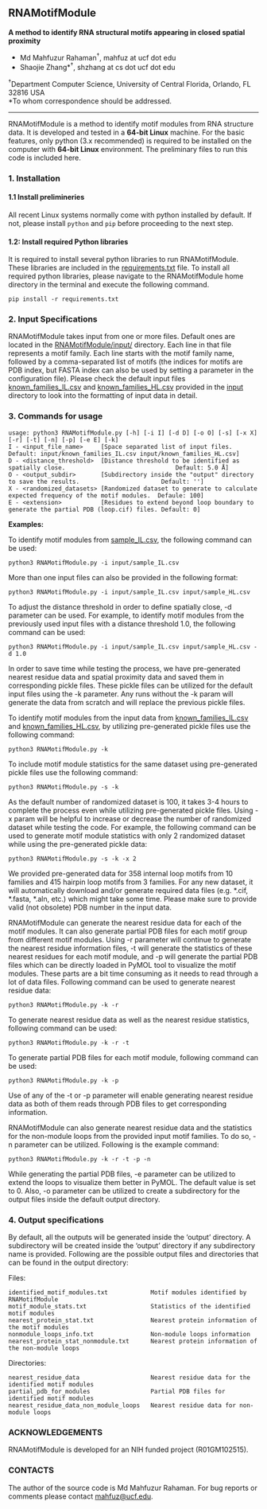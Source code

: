 ## RNAMotifModule

**A method to identify RNA structural motifs appearing in closed spatial proximity**

* Md Mahfuzur Rahaman<sup>†</sup>, mahfuz at ucf dot edu
* Shaojie Zhang*<sup>†</sup>, shzhang at cs dot ucf dot edu

<sup>†</sup>Department Computer Science, University of Central Florida, Orlando, FL 32816 USA \
*To whom correspondence should be addressed.

---

RNAMotifModule is a method to identify motif modules from RNA structure data. It is developed and tested in a **64-bit Linux** machine. For the basic features, only python (3.x recommended) is required to be installed on the computer with **64-bit Linux** environment. The preliminary files to run this code is included here.

### 1. Installation

#### 1.1 Install prelimineries

All recent Linux systems normally come with python installed by default. If not, please install `python` and `pip` before proceeding to the next step.

#### 1.2: Install required Python libraries

It is required to install several python libraries to run RNAMotifModule. These libraries are included in the [requirements.txt](requirements.txt) file. To install all required python libraries, please navigate to the RNAMotifModule home directory in the terminal and execute the following command.

```
pip install -r requirements.txt
```

### 2. Input Specifications

RNAMotifModule takes input from one or more files. Default ones are located in the [RNAMotifModule/input/](input) directory. Each line in that file represents a motif family. Each line starts with the motif family name, followed by a comma-separated list of motifs (the indices for motifs are PDB index, but FASTA index can also be used by setting a parameter in the configuration file). Please check the default input files [known_families_IL.csv](input/known_families_IL.csv) and [known_families_HL.csv](input/known_families_HL.csv) provided in the [input](input) directory to look into the formatting of input data in detail.

### 3. Commands for usage

```
usage: python3 RNAMotifModule.py [-h] [-i I] [-d D] [-o O] [-s] [-x X] [-r] [-t] [-n] [-p] [-e E] [-k]
I - <input_file_name>     [Space separated list of input files.                                                  Default: input/known_families_IL.csv input/known_families_HL.csv]
D - <distance_threshold>  [Distance threshold to be identified as spatially close.                               Default: 5.0 Å]
O - <output_subdir>       [Subdirectory inside the "output" directory to save the results.                       Default: '']
X - <randomized_datasets> [Randomized dataset to generate to calculate expected frequency of the motif modules.  Defaule: 100]
E - <extension>           [Residues to extend beyond loop boundary to generate the partial PDB (loop.cif) files. Default: 0]
```

**Examples:**

To identify motif modules from [sample_IL.csv](input/sample_IL.csv), the following command can be used:

```
python3 RNAMotifModule.py -i input/sample_IL.csv
```

More than one input files can also be provided in the following format:

```
python3 RNAMotifModule.py -i input/sample_IL.csv input/sample_HL.csv
```

To adjust the distance threshold in order to define spatially close, -d parameter can be used. For example, to identify motif modules from the previously used input files with a distance threshold 1.0, the following command can be used:

```
python3 RNAMotifModule.py -i input/sample_IL.csv input/sample_HL.csv -d 1.0
```

In order to save time while testing the process, we have pre-generated nearest residue data and spatial proximity data and saved them in corresponding pickle files. These pickle files can be utilized for the default input files using the -k parameter. Any runs without the -k param will generate the data from scratch and will replace the previous pickle files.

To identify motif modules from the input data from [known_families_IL.csv](input/known_families_IL.csv) and [known_families_HL.csv](input/known_families_HL.csv), by utilizing pre-generated pickle files use the following command:

```
python3 RNAMotifModule.py -k
```

To include motif module statistics for the same dataset using pre-generated pickle files use the following command:

```
python3 RNAMotifModule.py -s -k
```

As the default number of randomized dataset is 100, it takes 3-4 hours to complete the process even while utilizing pre-generated pickle files. Using -x param will be helpful to increase or decrease the number of randomized dataset while testing the code. For example, the following command can be used to generate motif module statistics with only 2 randomized dataset while using the pre-generated pickle data:

```
python3 RNAMotifModule.py -s -k -x 2
```

We provided pre-generated data for 358 internal loop motifs from 10 families and 415 hairpin loop motifs from 3 families. For any new dataset, it will automatically download and/or generate required data files (e.g. *.cif, *.fasta, *.aln, etc.) which might take some time. Please make sure to provide valid (not obsolete) PDB number in the input data.

RNAMotifModule can generate the nearest residue data for each of the motif modules. It can also generate partial PDB files for each motif group from different motif modules. Using -r parameter will continue to generate the nearest residue information files, -t will generate the statistics of these nearest residues for each motif module, and -p will generate the partial PDB files which can be directly loaded in PyMOL tool to visualize the motif modules. These parts are a bit time consuming as it needs to read through a lot of data files. Following command can be used to generate nearest residue data:

```
python3 RNAMotifModule.py -k -r
```

To generate nearest residue data as well as the nearest residue statistics, following command can be used:

```
python3 RNAMotifModule.py -k -r -t
```

To generate partial PDB files for each motif module, following command can be used:

```
python3 RNAMotifModule.py -k -p
```

Use of any of the -t or -p parameter will enable generating nearest residue data as both of them reads through PDB files to get corresponding information.

RNAMotifModule can also generate nearest residue data and the statistics for the non-module loops from the provided input motif families. To do so, -n parameter can be utilized. Following is the example command:

```
python3 RNAMotifModule.py -k -r -t -p -n
```

While generating the partial PDB files, -e parameter can be utilized to extend the loops to visualize them better in PyMOL. The default value is set to 0. Also, -o parameter can be utilized to create a subdirectory for the output files inside the default output directory.




### 4. Output specifications

By default, all the outputs will be generated inside the ‘output’ directory. A subdirectory will be created inside the ‘output’ directory if any subdirectory name is provided. Following are the possible output files and directories that can be found in the output directory:

Files:
```
identified_motif_modules.txt            Motif modules identified by RNAMotifModule
motif_module_stats.txt                  Statistics of the identified motif modules
nearest_protein_stat.txt                Nearest protein information of the motif modules
nonmodule_loops_info.txt                Non-module loops information
nearest_protein_stat_nonmodule.txt      Nearest protein information of the non-module loops
```


Directories:
```
nearest_residue_data                    Nearest residue data for the identified motif modules
partial_pdb_for_modules                 Partial PDB files for identified motif modules
nearest_residue_data_non_module_loops   Nearest residue data for non-module loops

```


### ACKNOWLEDGEMENTS

RNAMotifModule is developed for an NIH funded project (R01GM102515).
  
### CONTACTS

The author of the source code is Md Mahfuzur Rahaman. For bug reports or comments please contact mahfuz@ucf.edu.